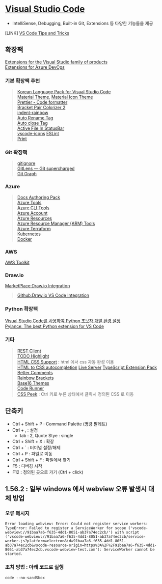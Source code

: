 # [Visual Studio Code](https://code.visualstudio.com/download)  

- IntelliSense, Debugging, Built-in Git, Extensions 등 다양한 기능들을 제공

[LINK]
[VS Code Tips and Tricks](https://github.com/Microsoft/vscode-tips-and-tricks?wt.mc_id=DX_881390#extension-recommendations)

## 확장팩  
[Extensions for the Visual Studio family of products](https://marketplace.visualstudio.com/vscode)  
[Extensions for Azure DevOps](https://marketplace.visualstudio.com/azuredevops)  

### 기본 확장팩 추천  

> [Korean Language Pack for Visual Studio Code](https://marketplace.visualstudio.com/items?itemName=MS-CEINTL.vscode-language-pack-ko)  
> [Material Theme](https://marketplace.visualstudio.com/items?itemName=Equinusocio.vsc-material-theme), [Material Icon Theme](https://marketplace.visualstudio.com/items?itemName=PKief.material-icon-theme)  
> [Prettier - Code formatter](https://marketplace.visualstudio.com/items?itemName=esbenp.prettier-vscode)  
> [Bracket Pair Colorizer 2](https://marketplace.visualstudio.com/items?itemName=CoenraadS.bracket-pair-colorizer-2)  
> [indent-rainbow](https://marketplace.visualstudio.com/items?itemName=oderwat.indent-rainbow)  
> [Auto Rename Tag](https://marketplace.visualstudio.com/items?itemName=formulahendry.auto-rename-tag)  
> [Auto close Tag](https://marketplace.visualstudio.com/items?itemName=formulahendry.auto-close-tag)  
> [Active File In StatusBar](https://marketplace.visualstudio.com/items?itemName=RoscoP.ActiveFileInStatusBar)  
> [vscode-icons](https://marketplace.visualstudio.com/items?itemName=vscode-icons-team.vscode-icons)
> [ESLint](https://marketplace.visualstudio.com/items?itemName=dbaeumer.vscode-eslint)  
> [Print](https://marketplace.visualstudio.com/items?itemName=pdconsec.vscode-print)  

### Git 확장팩  
> [gitignore](https://marketplace.visualstudio.com/items?itemName=codezombiech.gitignore)  
> [GitLens — Git supercharged](https://marketplace.visualstudio.com/items?itemName=eamodio.gitlens)  
> [Git Graph](https://marketplace.visualstudio.com/items?itemName=mhutchie.git-graph)  


### Azure  
> [Docs Authoring Pack](https://marketplace.visualstudio.com/items?itemName=docsmsft.docs-authoring-pack)  
> [Azure Tools](https://marketplace.visualstudio.com/items?itemName=ms-vscode.vscode-node-azure-pack)  
> [Azure CLI Tools](https://marketplace.visualstudio.com/items?itemName=ms-vscode.azurecli)  
> [Azure Account](https://marketplace.visualstudio.com/items?itemName=ms-vscode.azure-account)  
> [Azure Resources](https://marketplace.visualstudio.com/items?itemName=ms-azuretools.vscode-azureresourcegroups)  
> [Azure Resource Manager (ARM) Tools](https://marketplace.visualstudio.com/items?itemName=msazurermtools.azurerm-vscode-tools)  
> [Azure Terraform](https://marketplace.visualstudio.com/items?itemName=ms-azuretools.vscode-azureterraform)  
> [Kubernetes](https://marketplace.visualstudio.com/items?itemName=ms-kubernetes-tools.vscode-kubernetes-tools)  
> [Docker](https://marketplace.visualstudio.com/items?itemName=ms-azuretools.vscode-docker)  

### AWS
[AWS Toolkit](https://marketplace.visualstudio.com/items?itemName=AmazonWebServices.aws-toolkit-vscode)

### Draw.io
[MarketPlace:Draw.io Integration](https://marketplace.visualstudio.com/items?itemName=hediet.vscode-drawio)

> [Github:Draw.io VS Code Integration](https://github.com/hediet/vscode-drawio)


### Python 확장팩  
[Visual Studio Code를 사용하여 Python 초보자 개발 환경 설정](https://docs.microsoft.com/ko-kr/learn/modules/python-install-vscode/)  
[Pylance: The best Python extension for VS Code](https://towardsdatascience.com/pylance-the-best-python-extension-for-vs-code-ae299f35548c)


### 기타
> [REST Client](https://marketplace.visualstudio.com/items?itemName=humao.rest-client)  
> [TODO Highlight](https://marketplace.visualstudio.com/items?itemName=wayou.vscode-todo-highlight)  
> [HTML CSS Support](https://marketplace.visualstudio.com/items?itemName=ecmel.vscode-html-css) : html 에서 css 자동 완성 이용  
> [HTML to CSS autocompletion](https://marketplace.visualstudio.com/items?itemName=solnurkarim.html-to-css-autocompletion)
> [Live Server](https://marketplace.visualstudio.com/items?itemName=ritwickdey.LiveServer)
> [TypeScript Extension Pack](https://marketplace.visualstudio.com/items?itemName=loiane.ts-extension-pack)  
> [Better Comments](https://marketplace.visualstudio.com/items?itemName=aaron-bond.better-comments)  
> [Rainbow Brackets](https://marketplace.visualstudio.com/items?itemName=2gua.rainbow-brackets)  
> [Base16 Themes](https://marketplace.visualstudio.com/items?itemName=AndrsDC.base16-themes)  
> [Code Runner](https://marketplace.visualstudio.com/items?itemName=formulahendry.code-runner)  
> [CSS Peek](https://marketplace.visualstudio.com/items?itemName=pranaygp.vscode-css-peek) : Ctrl 키로 누른 상태에서 클릭시 정의된 CSS 로 이동  


## 단축키  

- Ctrl + Shift + P : Command Palette (명령 팔레트)
- Ctrl + , : 설정
  - tab : 2, Quote Stye : single
- Ctrl + Shift + X : 확장  
- Ctrl + ` : 터미널 설정/해제
- Ctrl + P : 파일로 이동  
- Ctrl + Shift + F : 파일에서 찾기  
- F5 : 디버깅 시작 
- F12 : 정의된 곳으로 가기 (Ctrl + click) 

## 1.56.2 : 일부 windows 에서 webview 오류 발생시 대체 방업
### 오류 메시지
```
Error loading webview: Error: Could not register service workers: TypeError: Failed to register a ServiceWorker for scope ('vscode-webview://91baa7a6-f635-4dd1-8051-ab37a74ec2cb/') with script ('vscode-webview://91baa7a6-f635-4dd1-8051-ab37a74ec2cb/service-worker.js?platform=electron&id=91baa7a6-f635-4dd1-8051-ab37a74ec2cb&vscode-resource-origin=https%3A%2F%2F91baa7a6-f635-4dd1-8051-ab37a74ec2cb.vscode-webview-test.com'): ServiceWorker cannot be started.
```

### 조치 방법 : 아래 코드로 실행
```
code --no-sandSbox
```